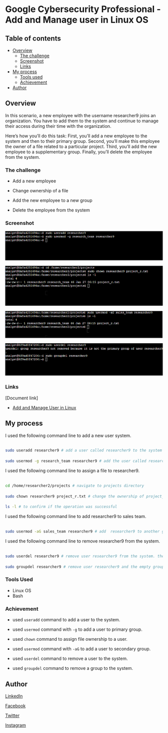 # Google Cybersecurity Professional - Add and Manage user in Linux OS

## Table of contents

- [Overview](#overview)
  - [The challenge](#the-challenge)
  - [Screenshot](#screenshot)
  - [Links](#links)
- [My process](#my-process)
  - [Tools used](#tools-used)
  - [Achievement](#achievement)
- [Author](#author)

## Overview

In this scenario, a new employee with the username researcher9 joins an organization. You have to add them to the system and continue to manage their access during their time with the organization.

Here’s how you’ll do this task: First, you’ll add a new employee to the system and then to their primary group. Second, you’ll make this employee the owner of a file related to a particular project. Third, you’ll add the new employee to a supplementary group. Finally, you’ll delete the employee from the system.

### The challenge

- Add a new employee

- Change ownership of a file

- Add the new employee to a new group

- Delete the employee from the system

### Screenshot

![useradd command line](../Image/Manage%20authorization/useradd.png)

![chown command line](../Image/Manage%20authorization/chown.png)

![usermod command line](../Image/Manage%20authorization/usermod.png)

![userdel command line](../Image/Manage%20authorization/userdel.png)

### Links

[Document link]

- [Add and Manage User in Linux](https://docs.google.com/document/d/1aChVIUYe0wAcs3NSJngL8JWF6FeuouI5gCUIA0LqdCw/edit?usp=drive_link)

## My process

I used the following command line to add a new user system.

```bash

sudo useradd researcher9 # add a user called researcher9 to the system

sudo usermod -g research_team researcher9 # add the user called researcher9 to a group called research_team

```

I used the following command line to assign a file to researcher9.

```bash

cd /home/researcher2/projects # navigate to projects directory

sudo chown researcher9 project_r.txt # change the ownership of project_r.txt file to researcher9

ls -l # to confirm if the operation was successful

```

I used the following command line to add researcher9 to sales team.

```bash

sudo usermod -aG sales_team researcher9 # add  researcher9 to another group called sales_team. -a is used to ensure that user researcher9 is added to sales_team without been remove from research_team, G is used to add a user to secondary group

```

I used the following command line to remove researcher9 from the system.

```bash

sudo userdel researcher9 # remove user researcher9 from the system. the operation was not successful because the user is the only member of that group. Then the next command line was used

sudo groupdel researcher9 # remove user researcher9 and the empty group

```

### Tools Used

- Linux OS
- Bash

### Achievement

- used ``` useradd ``` command to add a user to the system.

- used ``` usermod ``` command with ``` -g ``` to add a user to primary group.

- used ``` chown ``` command to assign file ownership to a user.

- used ``` usermod ``` command with ``` -aG ``` to add a user to secondary group.

- used ``` userdel ``` command to remove a user to the system.

- used ``` groupdel ``` command to remove a group to the system.

## Author

[LinkedIn](www.linkedin.com/in/olagoke-holo)

[Facebook](https://web.facebook.com/olagoke.holo.3/)

[Twitter](https://twitter.com/olarragoken)

[Instagram](https://www.instagram.com/holoolagoke/)
